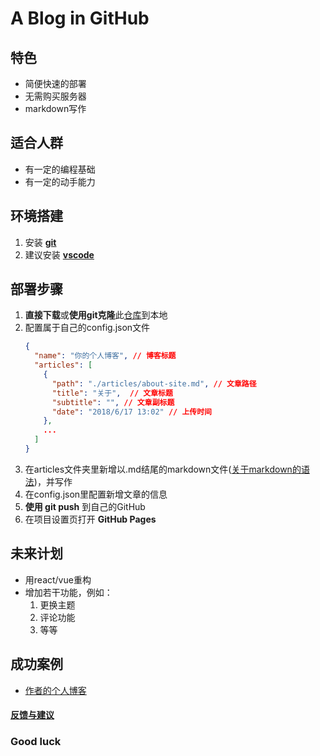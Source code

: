# A Blog in GitHub

## 特色

* 简便快速的部署
* 无需购买服务器
* markdown写作

## 适合人群

* 有一定的编程基础
* 有一定的动手能力

## 环境搭建

1. 安装 **[git](https://git-scm.com/downloads)**
2. 建议安装 **[vscode](https://code.visualstudio.com/)**

## 部署步骤

1. **直接下载**或**使用git克隆**此[仓库](https://github.com/freetes/A-Blog-in-GitHub)到本地
2. 配置属于自己的config.json文件
    ```json
    {
      "name": "你的个人博客", // 博客标题
      "articles": [
        {
          "path": "./articles/about-site.md", // 文章路径
          "title": "关于",  // 文章标题
          "subtitle": "", // 文章副标题
          "date": "2018/6/17 13:02" // 上传时间
        },
        ...
      ]
    }
    ```
3. 在articles文件夹里新增以.md结尾的markdown文件([关于markdown的语法](https://www.appinn.com/markdown/))，并写作
4. 在config.json里配置新增文章的信息
5. **使用 git push** 到自己的GitHub
6. 在项目设置页打开 **GitHub Pages**

## 未来计划

* 用react/vue重构
* 增加若干功能，例如：
  1. 更换主题
  2. 评论功能
  3. 等等

## 成功案例

* [作者的个人博客](https://freetes.github.io/My-Blog-in-GitHub/)

#### [反馈与建议](https://github.com/freetes/A-Blog-in-GitHub/issues/new)

### Good luck
